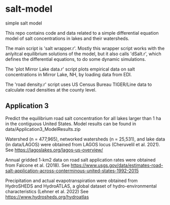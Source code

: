 # salt-model
simple salt model

This repo contains code and data related to a simple differential equation model of salt concentrations in lakes and their watersheds.

The main script is 'salt wrapper.r'. Mostly this wrapper script works with the anlyitcal equilibrium solutions of the model, but it also calls 'dSalt.r', which defines the differential equations, to do some dynamic simulations.

The 'plot Mirror Lake data.r' script plots empirical data on salt concentrations in Mirror Lake, NH, by loading data from EDI.

The 'road density.r' script uses US Census Bureau TIGER/Line data to calculate road densities at the county level.


## Application 3
Predict the equilibrium road salt concentration for all lakes larger than 1 ha in the contiguous United States. Model results can be found in data/Application3_ModelResults.zip

Watershed (n = 477,965), networked watersheds (n = 25,531), and lake data (in data/LAGOS) were obtained from LAGOS locus (Cheruvelil et al. 2021). 
See https://lagoslakes.org/lagos-us-overview/

Annual gridded 1-km2 data on road salt application rates were obtained from Falcone et al. (2018).
See https://www.usgs.gov/data/estimates-road-salt-application-across-conterminous-united-states-1992-2015

Precipitation and actual evapotranspiration were obtained from HydroSHEDS and HydroATLAS, a global dataset of hydro-environmental characteristics (Lehner et al. 2022)
See https://www.hydrosheds.org/hydroatlas

